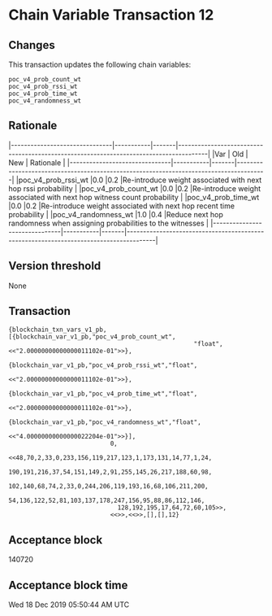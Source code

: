 # Chain Variable Transaction 12

## Changes

This transaction updates the following chain variables:

```
poc_v4_prob_count_wt
poc_v4_prob_rssi_wt
poc_v4_prob_time_wt
poc_v4_randomness_wt
```

## Rationale

|-------------------------------|-----------|-------|---------------------------------------------------------------------------------------|
|Var                            | Old       | New   | Rationale                                                                             |
|-------------------------------|-----------|-------|---------------------------------------------------------------------------------------|
|poc_v4_prob_rssi_wt            |0.0        |0.2    |Re-introduce weight associated with next hop rssi probability                          |
|poc_v4_prob_count_wt           |0.0        |0.2    |Re-introduce weight associated with next hop witness count probability                 |
|poc_v4_prob_time_wt            |0.0        |0.2    |Re-introduce weight associated with next hop recent time probability                   |
|poc_v4_randomness_wt           |1.0        |0.4    |Reduce next hop randomness when assigning probabilities to the witnesses               |
|-------------------------------|-----------|-------|---------------------------------------------------------------------------------------|


## Version threshold

None

## Transaction

```
{blockchain_txn_vars_v1_pb,[{blockchain_var_v1_pb,"poc_v4_prob_count_wt",
                                                   "float",<<"2.00000000000000011102e-01">>},
                             {blockchain_var_v1_pb,"poc_v4_prob_rssi_wt","float",
                                                   <<"2.00000000000000011102e-01">>},
                             {blockchain_var_v1_pb,"poc_v4_prob_time_wt","float",
                                                   <<"2.00000000000000011102e-01">>},
                             {blockchain_var_v1_pb,"poc_v4_randomness_wt","float",
                                                   <<"4.00000000000000022204e-01">>}],
                            0,
                            <<48,70,2,33,0,233,156,119,217,123,1,173,131,14,77,1,24,
                              190,191,216,37,54,151,149,2,91,255,145,26,217,188,60,98,
                              102,140,68,74,2,33,0,244,206,119,193,16,68,106,211,200,
                              54,136,122,52,81,103,137,178,247,156,95,88,86,112,146,
                              128,192,195,17,64,72,60,105>>,
                            <<>>,<<>>,[],[],12}

```

## Acceptance block

140720

## Acceptance block time

Wed 18 Dec 2019 05:50:44 AM UTC
